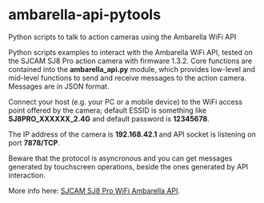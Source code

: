 # ambarella-api-pytools
Python scripts to talk to action cameras using the Ambarella WiFi API

Python scripts examples to interact with the Ambarella WiFi API, tested on
the SJCAM SJ8 Pro action camera with firmware 1.3.2. Core functions
are contained into the **ambarella_api.py** module, which provides
low-level and mid-level functions to send and receive messages to
the action camera. Messages are in JSON format.

Connect your host (e.g. your PC or a mobile device) to the WiFi
access point offered by the camera; default ESSID is something
like **SJ8PRO_XXXXXX_2.4G** and default password is **12345678**.

The IP address of the camera is **192.168.42.1** and API socket is
listening on port **7878/TCP**.

Beware that the protocol is asyncronous and you can get messages
generated by touchscreen operations, beside the ones generated
by API interaction.

More info here: [SJCAM SJ8 Pro WiFi Ambarella API](https://www.rigacci.org/wiki/doku.php/doc/appunti/hardware/sjcam-8pro-ambarella-wifi-api).
